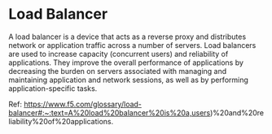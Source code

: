# Load Balancer

A load balancer is a device that acts as a reverse proxy and distributes network or application traffic across a number of servers. Load balancers are used to increase capacity (concurrent users) and reliability of applications. They improve the overall performance of applications by decreasing the burden on servers associated with managing and maintaining application and network sessions, as well as by performing application-specific tasks.

Ref: https://www.f5.com/glossary/load-balancer#:~:text=A%20load%20balancer%20is%20a,users)%20and%20reliability%20of%20applications.
